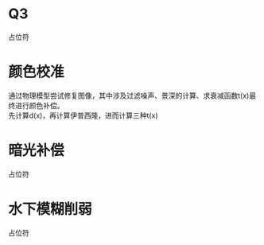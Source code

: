 # Q3
占位符<br>
# 颜色校准
通过物理模型尝试修复图像，其中涉及过滤噪声、景深的计算、求衰减函数t(x)最终进行颜色补偿。<br>
先计算d(x)，再计算伊普西隆，进而计算三种t(x)
# 暗光补偿
占位符<br>
# 水下模糊削弱
占位符<br>